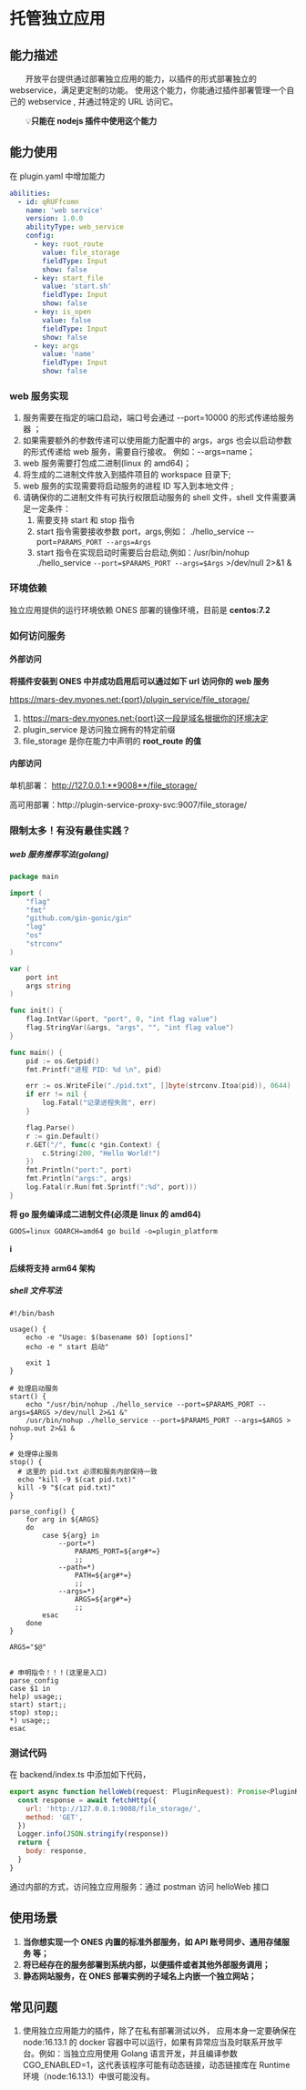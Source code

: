 # 托管独立应用

## 能力描述

&emsp;&emsp;开放平台提供通过部署独立应用的能力，以插件的形式部署独立的 webservice，满足更定制的功能。 使用这个能力，你能通过插件部署管理一个自己的 webservice , 并通过特定的 URL 访问它。

&emsp;&emsp;💡**只能在 nodejs 插件中使用这个能力**

## 能力使用

在 plugin.yaml 中增加能力

```yaml
abilities:
  - id: qRUFfcomn
    name: 'web service'
    version: 1.0.0
    abilityType: web_service
    config:
      - key: root_route
        value: file_storage
        fieldType: Input
        show: false
      - key: start_file
        value: 'start.sh'
        fieldType: Input
        show: false
      - key: is_open
        value: false
        fieldType: Input
        show: false
      - key: args
        value: 'name'
        fieldType: Input
        show: false
```

### web 服务实现

1. 服务需要在指定的端口启动，端口号会通过 --port=10000 的形式传递给服务器 ；
2. 如果需要额外的参数传递可以使用能力配置中的 args，args 也会以启动参数的形式传递给 web 服务，需要自行接收。 例如：--args=name；
3. web 服务需要打包成二进制(linux 的 amd64)；
4. 将生成的二进制文件放入到插件项目的 workspace 目录下;
5. web 服务的实现需要将启动服务的进程 ID 写入到本地文件 ;
6. 请确保你的二进制文件有可执行权限启动服务的 shell 文件，shell 文件需要满足一定条件：
   1. 需要支持 start 和 stop 指令
   2. start 指令需要接收参数 port，args,例如： ./hello_service --port=`PARAMS_PORT --args=Args`
   3. start 指令在实现启动时需要后台启动,例如：/usr/bin/nohup ./hello_service `--port=$PARAMS_PORT --args=$Args` >/dev/null 2>&1 &

### **环境依赖**

独立应用提供的运行环境依赖 ONES 部署的镜像环境，目前是 **centos:7.2**

### **如何访问服务**

#### **外部访问**

**将插件安装到 ONES 中并成功启用后可以通过如下 url 访问你的 web 服务**

https://mars-dev.myones.net:{port}/plugin_service/file_storage/

1. https://mars-dev.myones.net:{port}这一段是域名根据你的环境决定
2. plugin_service 是访问独立拥有的特定前缀
3. file_storage 是你在能力中声明的 **root_route 的值**

#### **内部访问**

单机部署： http://127.0.0.1:**9008**/file_storage/

高可用部署：http://plugin-service-proxy-svc:9007/file_storage/

### **限制太多！有没有最佳实践？**

##### **web 服务推荐写法(golang)**

```go
package main

import (
	"flag"
	"fmt"
	"github.com/gin-gonic/gin"
	"log"
	"os"
	"strconv"
)

var (
	port int
	args string
)

func init() {
	flag.IntVar(&port, "port", 0, "int flag value")
	flag.StringVar(&args, "args", "", "int flag value")
}

func main() {
	pid := os.Getpid()
	fmt.Printf("进程 PID: %d \n", pid)

	err := os.WriteFile("./pid.txt", []byte(strconv.Itoa(pid)), 0644)
	if err != nil {
		log.Fatal("记录进程失败", err)
	}

	flag.Parse()
	r := gin.Default()
	r.GET("/", func(c *gin.Context) {
		c.String(200, "Hello World!")
	})
	fmt.Println("port:", port)
	fmt.Println("args:", args)
	log.Fatal(r.Run(fmt.Sprintf(":%d", port)))
}
```

**将 go 服务编译成二进制文件(必须是 linux 的 amd64)**

```shell
GOOS=linux GOARCH=amd64 go build -o=plugin_platform
```

**ℹ️**

**后续将支持 arm64 架构**

##### **shell 文件写法**

```shell
#!/bin/bash

usage() {
    echo -e "Usage: $(basename $0) [options]"
    echo -e " start 启动"

    exit 1
}

# 处理启动服务
start() {
    echo "/usr/bin/nohup ./hello_service --port=$PARAMS_PORT --args=$ARGS >/dev/null 2>&1 &"
    /usr/bin/nohup ./hello_service --port=$PARAMS_PORT --args=$ARGS > nohup.out 2>&1 &
}

# 处理停止服务
stop() {
  # 这里的 pid.txt 必须和服务内部保持一致
  echo "kill -9 $(cat pid.txt)"
  kill -9 "$(cat pid.txt)"
}

parse_config() {
    for arg in ${ARGS}
    do
        case ${arg} in
            --port=*)
                PARAMS_PORT=${arg#*=}
                ;;
            --path=*)
                PATH=${arg#*=}
                ;;
            --args=*)
                ARGS=${arg#*=}
                ;;
        esac
    done
}

ARGS="$@"


# 申明指令！！！(这里是入口)
parse_config
case $1 in
help) usage;;
start) start;;
stop) stop;;
*) usage;;
esac
```

### 测试代码

在 backend/index.ts 中添加如下代码，

```javascript
export async function helloWeb(request: PluginRequest): Promise<PluginResponse> {
  const response = await fetchHttp({
    url: 'http://127.0.0.1:9008/file_storage/',
    method: 'GET',
  })
  Logger.info(JSON.stringify(response))
  return {
    body: response,
  }
}
```

通过内部的方式，访问独立应用服务：通过 postman 访问 helloWeb 接口

## **使用场景**

1. **当你想实现一个 ONES 内置的标准外部服务，如 API 账号同步、通用存储服务 等；**
2. **将已经存在的服务部署到系统内部，以便插件或者其他外部服务调用；**
3. **静态网站服务，在 ONES 部署实例的子域名上内嵌一个独立网站；**

## 常见问题

1. 使用独立应用能力的插件，除了在私有部署测试以外， 应用本身一定要确保在 node:16.13.1 的 docker 容器中可以运行，如果有异常应当及时联系开放平台。例如：当独立应用使用 Golang 语言开发，并且编译参数 CGO_ENABLED=1，这代表该程序可能有动态链接，动态链接库在 Runtime 环境（node:16.13.1）中很可能没有。
